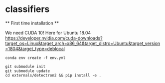 # classifiers

** First time installation **

We need CUDA 10! Here for Ubuntu 18.04 https://developer.nvidia.com/cuda-downloads?target_os=Linux&target_arch=x86_64&target_distro=Ubuntu&target_version=1804&target_type=deblocal

```
conda env create -f env.yml

git submodule init
git submodule update
cd externals/detectron2 && pip install -e .
```


